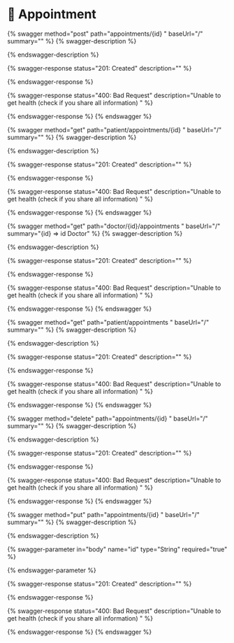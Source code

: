 # 🏥 Appointment

{% swagger method="post" path="appointments/{id} " baseUrl="/" summary="" %}
{% swagger-description %}

{% endswagger-description %}

{% swagger-response status="201: Created" description="" %}

{% endswagger-response %}

{% swagger-response status="400: Bad Request" description="Unable to get health (check if you share all information) " %}

{% endswagger-response %}
{% endswagger %}

{% swagger method="get" path="patient/appointments/{id} " baseUrl="/" summary="" %}
{% swagger-description %}

{% endswagger-description %}

{% swagger-response status="201: Created" description="" %}

{% endswagger-response %}

{% swagger-response status="400: Bad Request" description="Unable to get health (check if you share all information) " %}

{% endswagger-response %}
{% endswagger %}

{% swagger method="get" path="doctor/{id}/appointments " baseUrl="/" summary="{id} => id Doctor" %}
{% swagger-description %}

{% endswagger-description %}

{% swagger-response status="201: Created" description="" %}

{% endswagger-response %}

{% swagger-response status="400: Bad Request" description="Unable to get health (check if you share all information) " %}

{% endswagger-response %}
{% endswagger %}

{% swagger method="get" path="patient/appointments " baseUrl="/" summary="" %}
{% swagger-description %}

{% endswagger-description %}

{% swagger-response status="201: Created" description="" %}

{% endswagger-response %}

{% swagger-response status="400: Bad Request" description="Unable to get health (check if you share all information) " %}

{% endswagger-response %}
{% endswagger %}

{% swagger method="delete" path="appointments/{id} " baseUrl="/" summary="" %}
{% swagger-description %}

{% endswagger-description %}

{% swagger-response status="201: Created" description="" %}

{% endswagger-response %}

{% swagger-response status="400: Bad Request" description="Unable to get health (check if you share all information) " %}

{% endswagger-response %}
{% endswagger %}

{% swagger method="put" path="appointments/{id} " baseUrl="/" summary="" %}
{% swagger-description %}

{% endswagger-description %}

{% swagger-parameter in="body" name="id" type="String" required="true" %}

{% endswagger-parameter %}

{% swagger-response status="201: Created" description="" %}

{% endswagger-response %}

{% swagger-response status="400: Bad Request" description="Unable to get health (check if you share all information) " %}

{% endswagger-response %}
{% endswagger %}
